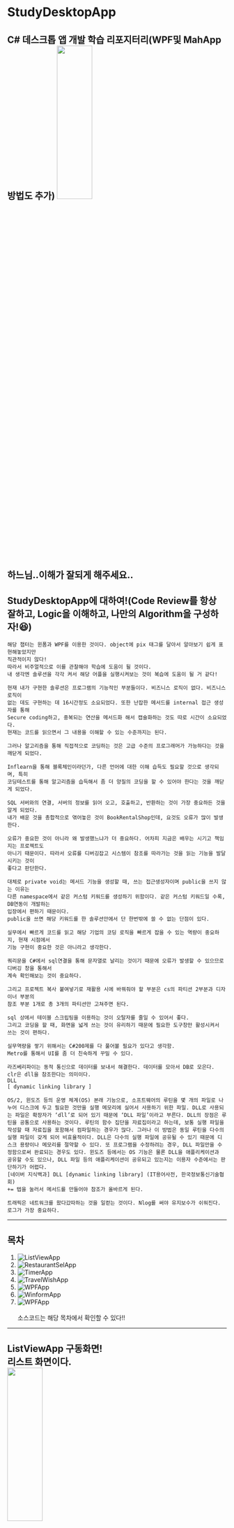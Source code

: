 # StudyDesktopApp
C# 데스크톱 앱 개발 학습 리포지터리(WPF및 MahApp방법도 추가)
<img src="https://github.com/ochestra365/StudyDesktopApp/blob/main/WPFApp/WpfAdvBank/FineDustMonApp/Git_hub_Image/%EC%88%98%EB%8B%AC.png" width="40%" height="30%" ><br><br>
하느님..이해가 잘되게 해주세요..
--------------
## StudyDesktopApp에 대하여!(Code Review를 항상 잘하고, Logic을 이해하고, 나만의 Algorithm을 구성하자!😆)
~~~
해당 챕터는 윈폼과 WPF를 이용한 것이다. object에 pix 태그를 달아서 알아보기 쉽게 표현해놓았지만
직관적이지 않다!
따라서 비주얼적으로 이를 관찰해야 학습에 도움이 될 것이다. 
내 생각엔 솔루션을 각각 켜서 해당 어플을 실행시켜보는 것이 복습에 도움이 될 거 같다!
~~~

~~~
현재 내가 구현한 솔루션은 프로그램의 기능적인 부분들이다. 비즈니스 로직이 없다. 비즈니스 로직이
없는 데도 구현하는 데 16시간정도 소요되었다. 또한 난잡한 메서드를 internal 접근 생성자를 통해
Secure coding하고, 중복되는 연산을 메서드화 해서 캡슐화하는 것도 따로 시간이 소요되었다.
현재는 코드를 읽으면서 그 내용을 이해할 수 있는 수준까지는 된다.

그러나 알고리즘을 통해 직접적으로 코딩하는 것은 고급 수준의 프로그래머가 가능하다는 것을 
깨닫게 되었다. 

Inflearn을 통해 블록체인이라던가, 다른 언어에 대한 이해 습득도 필요할 것으로 생각되며, 특히
코딩테스트를 통해 알고리즘을 습득해서 좀 더 양질의 코딩을 할 수 있어야 한다는 것을 깨닫게 되었다.

SQL 서버와의 연결, 서버의 정보를 읽어 오고, 호출하고, 반환하는 것이 가장 중요하든 것을 알게 되었다.
내가 배운 것을 총합적으로 엮어놓은 것이 BookRentalShop인데, 요것도 오류가 많이 발생한다.

오류가 중요한 것이 아니라 왜 발생했느냐가 더 중요하다. 어차피 지금은 배우는 시기고 책임지는 프로젝트도
아니기 때문이다. 따라서 오류를 디버깅잡고 시스템이 참조를 따라가는 것을 읽는 기능을 발달시키는 것이
좋다고 판단한다.

대체로 private void는 메서드 기능을 생성할 때, 쓰는 접근생성자이며 public을 쓰지 않는 이유는
다른 namespace에서 같은 커스텀 키워드를 생성하기 위함이다. 같은 커스텀 키워드일 수록, DB연동이 개발하는
입장에서 편하기 때문이다.
public을 쓰면 해당 키워드를 한 솔루션안에서 단 한번밖에 쓸 수 없는 단점이 있다.

실무에서 빠르게 코드를 읽고 해당 기업의 코딩 로직을 빠르게 잡을 수 있는 역량이 중요하지, 현재 시점에서
기능 구현이 중요한 것은 아니라고 생각한다.

쿼리문을 C#에서 sql연결을 통해 문자열로 날리는 것이기 때문에 오류가 발생할 수 있으므로 디버깅 창을 통해서
계속 확인해보는 것이 중요하다.

그리고 프로젝트 복사 붙여넣기로 재활용 시에 바꿔줘야 할 부분은 cs의 파티션 2부분과 디자이너 부분의
참조 부분 1개로 총 3개의 파티션만 고쳐주면 된다.

sql 상에서 테이블 스크립팅을 이용하는 것이 오탈자를 줄일 수 있어서 좋다.
그리고 코딩을 할 때, 화면을 넓게 쓰는 것이 유리하기 때문에 필요한 도구창만 활성시켜서 쓰는 것이 편하다.

실무역량을 쌓기 위해서는 C#200제를 다 풀어볼 필요가 있다고 생각함.
Metro를 통해서 UI를 좀 더 친숙하게 꾸밀 수 있다.
~~~

~~~
라즈베리파이는 동적 통신으로 데이터를 보내서 해결한다. 데이터를 모아서 DB로 모은다. clr은 dll을 참조한다는 의미이다.
DLL
[ dynamic linking library ]

OS/2, 윈도즈 등의 운영 체계(OS) 본래 기능으로, 소프트웨어의 루틴을 몇 개의 파일로 나누어 디스크에 두고 필요한 것만을 실행 메모리에 실어서 사용하기 위한 파일. DLL로 사용되는 파일은 확장자가 ‘dll’로 되어 있기 때문에 ‘DLL 파일’이라고 부른다. DLL의 장점은 루틴을 공통으로 사용하는 것이다. 루틴의 함수 집단을 자료집이라고 하는데, 보통 실행 파일을 작성할 때 자료집을 포함해서 컴파일하는 경우가 많다. 그러나 이 방법은 동일 루틴을 다수의 실행 파일이 갖게 되어 비효율적이다. DLL은 다수의 실행 파일에 공유될 수 있기 때문에 디스크 용량이나 메모리를 절약할 수 있다. 또 프로그램을 수정하려는 경우, DLL 파일만을 수정함으로써 완료되는 경우도 있다. 윈도즈 등에서는 OS 기능은 물론 DLL을 애플리케이션과 공유할 수도 있으나, DLL 파일 등의 애플리케이션이 공유되고 있는지는 이용자 수준에서는 판단하기가 어렵다.
[네이버 지식백과] DLL [dynamic linking library] (IT용어사전, 한국정보통신기술협회)
+= 텝을 눌러서 메서드를 만들어야 참조가 올바르게 된다.

트래픽은 네트워크를 왔다갔따하는 것을 일컫는 것이다. Nlog를 써야 유지보수가 쉬워진다. 로그가 가장 중요하다.
~~~
---------------
## 목차
1. ![ListViewApp](https://github.com/ochestra365/StudyDesktopApp/tree/main/ListViewApp)
2. ![RestaurantSelApp](https://github.com/ochestra365/StudyDesktopApp/tree/main/RestaurantSelApp)
3. ![TimerApp](https://github.com/ochestra365/StudyDesktopApp/tree/main/TimerApp)
4. ![TravelWishApp](https://github.com/ochestra365/StudyDesktopApp/tree/main/TravelWishApp)
5. ![WPFApp](https://github.com/ochestra365/StudyDesktopApp/tree/main/WPFApp)
6. ![WinformApp](https://github.com/ochestra365/StudyDesktopApp/tree/main/WinformApp)
7. ![WPFApp](https://github.com/ochestra365/StudyDesktopApp/tree/main/WPFApp)<br><br>
소스코드는 해당 목차에서 확인할 수 있다!!
-------------
ListViewApp 구동화면!<br>
리스트 화면이다.<br>
<img src="https://github.com/ochestra365/StudyDesktopApp/blob/main/ListViewApp/Images/%EB%A6%AC%EC%8A%A4%ED%8A%B8.png" width="40%" height="30%" ><br>
자세히 화면이다.<br>
<img src="https://github.com/ochestra365/StudyDesktopApp/blob/main/ListViewApp/Images/%EC%9E%90%EC%84%B8%ED%9E%88.png" width="40%" height="30%" ><br>
작은 아이콘 화면이다.<br>
<img src="https://github.com/ochestra365/StudyDesktopApp/blob/main/ListViewApp/Images/%EC%9E%91%EC%9D%80%EC%95%84%EC%9D%B4%EC%BD%98.png" width="40%" height="30%" ><br>
큰 아이콘 화면이다.<br>
<img src="https://github.com/ochestra365/StudyDesktopApp/blob/main/ListViewApp/Images/%ED%81%B0%20%EC%95%84%EC%9D%B4%EC%BD%98.png" width="40%" height="30%" ><br><br>
윈폼의 ListBox를 활용한 앱 구동원리를 배울 수 있었다. 속성의 네임을 잘 정하고, 윈폼화면을 먼저 구성하는 것이 작업효율이 높다.
-------------
레스토랑 초기화면!<br>
<img src="https://github.com/ochestra365/StudyDesktopApp/blob/main/RestaurantSelApp/images_for_Github/%EB%A0%88%EC%8A%A4%ED%86%A0%EB%9E%91%EC%B4%88%EA%B8%B0%ED%99%94%EB%A9%B4.png" width="40%" height="30%" ><br>
레스토랑 이미지 리스트<br>
<img src="https://github.com/ochestra365/StudyDesktopApp/blob/main/RestaurantSelApp/images_for_Github/%EB%A0%88%EC%8A%A4%ED%86%A0%EB%9E%91%20%EC%9D%B4%EB%AF%B8%EC%A7%80%20%EB%A6%AC%EC%8A%A4%ED%8A%B8.png" width="40%" height="30%" ><br><br>
리스트를 만들고 추가할 수 있는 기능적인 면을 중요시 했다.😁
-------------
주소록 앱 초기화면!<br>
<img src="https://github.com/ochestra365/StudyDesktopApp/blob/main/WPFApp/WpfAdvBank/AddressInfoApp/image_for_Github/%EC%A3%BC%EC%86%8C%EB%A1%9D%20%EC%B4%88%EA%B8%B0%ED%99%94%EB%A9%B4.png" width="40%" height="30%" ><br><br>
드디어! 데이터베이스와의 접전이다!!😎 가장 중요한 것은 데이터베이스와의 **Connection String을 틔워주는 것이다!!! 아래의 코드는 연결 코드!**<br><br>
~~~
 try
            {
                using (SqlConnection conn = new SqlConnection(connString))//sql과의 연결을 터준다.
                {
                    if (conn.State == ConnectionState.Closed)//파라미터의 상태값이 연결된 상태의 닫힌 값과 같으면
                        conn.Open();//참일 때 sql커넥션 연결을 튼다. 거짓은 필요없다. 오로지 측정된 참값만 넣으니까

                    var query = $" insert into Tbl_PhotoResister " +
                                $" (CurrentDt, value, SimulFlag) " +
                                $" values " +
                                $" ('{data.Current.ToString("yyyy-MM-dd HH:mm:ss")}','{data.Value}','{(data.SimulFlag==true ? "1" : "0")}'); ";
                    //sql로 옮기면서 해당 부분의 데이터 타입이 1,0 출력이 아닌 true,false부분으로 나뉜다.
                    //value뒷부분은 쿼리문에서 들어가는 실제 데이터값에 해당하면 이를 측정하여 날리는 경로는 C#에서 한다.
                    //라즈베리파이에서 측정한 값을 C#에서 측정하고, 이를 query 문자데이터타입으로 ssms에 날려서 기입하게 만든다.
                    SqlCommand cmd = new SqlCommand(query, conn);//cmd라는 것은 쿼리문 날린 것을 연결해주는 클래스(기능)을 의미한다.
                    cmd.ExecuteNonQuery(); //메서드 연산을 호출해 주는 곳이 없으니 여기서 호출해준다.
                }
            }
            catch (Exception ex)
            {
                Debug.WriteLine($"예외발생 : {ex.Message}");//오류가 발생하면 디버그를 하고 메세지를 사용자에게 알린다.
            }
~~~
<br>
<img src="https://github.com/ochestra365/StudyDesktopApp/blob/main/WPFApp/WpfAdvBank/AddressInfoApp/image_for_Github/%EC%97%B0%EA%B2%B0%EC%B6%94%EA%B0%80%ED%99%94%EB%A9%B4.png" width="40%" height="30%" ><br>
SQL DB에 접속해보자!!!!!!<br>
<img src="https://github.com/ochestra365/StudyDesktopApp/blob/main/WPFApp/WpfAdvBank/AddressInfoApp/image_for_Github/%EC%97%B0%EA%B2%B0%EB%8F%84%EC%A4%91%ED%99%94%EB%A9%B4.png" width="40%" height="30%" ><br>
해커에게 가장 노출되어서 안되는 점은 나의 IP주소와 비밀번호다! 이거 잘못하면 SQL Injection을 통해 다 지워버린다!<br>
Helper의 common 폴더를 이용해서 Secure Coding을 해서 중요한 IP정보나 Password를 Hiding해야 한다.<br>
<img src="https://github.com/ochestra365/StudyDesktopApp/blob/main/WPFApp/WpfAdvBank/AddressInfoApp/image_for_Github/Helper%EC%BD%94%EB%93%9C.png" width="40%" height="30%" ><br>
var라는 변수를 통해 sql에 직접적으로 쿼리를 날리는 것이고, 필요한 시스템 도구는 using 함수를 통해서 이용해줘야 한다.<br><br>
아래의 코드는 가장 중요한 구문이다!!! 실무에서도 자주 쓰일 아주 좋은 것이다.<br><br>


~~~
using System;
using System.Net;

namespace BookRentalShopApp.Helper
{
    public class Common
    {
        public static string ConnString = "Data Source=@@@@@@@@@@@;" +
            "Initial Catalog=bookrentalshop;" +
            "Persist Security Info=True;" +
            "User ID=sa;" +
            "Password=@@@@@@@@@@@@";

        public static string LoginUserId = string.Empty;

        /// <summary>
        /// 아이피주소 받아오는 메서드
        /// </summary>
        /// <returns></returns>
        internal static string GetLocalIp()
        {
            string localIP = "";
            IPHostEntry host = Dns.GetHostEntry(Dns.GetHostName());
            foreach (IPAddress ip in host.AddressList)//주소리스트에 들어있는 것에 한번씩 반복 적용되는 것이다.
            {
                if (ip.AddressFamily == System.Net.Sockets.AddressFamily.InterNetwork)
                {
                    localIP = ip.ToString();
                    break;
                }
            }

            return localIP;
        }

        internal static string ReplaceCmdText(string strSource)//SQL INJECTION 방지구문
        {
            var result = strSource.Replace("'", "’");//sql쿼리에 쓰는 것과 다른 거다. 해킹방지에 큰 도움이 된다. 작은 따옴표를 다른 것으로 변환시켜 침투를 방지한다.
            result = result.Replace("--", "");//주석처리하는 거를 날리면 공백으로 반환하겠다.
            result = result.Replace(";", "");//실행 처리에 필요한 ;를 공백으로 날려버리겠다.

            return result;
        }
    }
~~~
<br>
ip와 password는 해당 코드에서 가렸다. 캡슐화를 통해서 정보를 은닉해야 하는 것이다. 당연히 Helper 폴더에는 많은 참조가 걸려있다. 18개나 걸려있었다.<br>
이때 중요한 접근 한정자는 internal이다. 이것이 핵심이다.!!<br>
▶ 접근 한정자 중 하나<br><br>
▶ 뜻 : 내부적인<br><br>
▶ 해당 접근 지정자가 선언된 클래스, 변수, 함수, 형식 등등은 같은 어셈블리 내에서만 접근 가능<br><br>
 - 즉 해당 프로젝트에서 public 처럼 사용 가능하고, 외부에서는 private<br><br>
 - 어셈블리<br><br>
  - 한 프로젝트가 뽑아내는 결과물<br><br>
▶ 사용<br><br>
 - 경험담 : 일관성 없는 엑세스 가능성 에러가 떴을 때 클래스를 internal 로 변경해주니 에러 사라짐<br><br>

-------------
NUGET 패키지!<br><br>

누겟 패키지란 무엇인가?<br>
쉽게 말해 HTML의 CSS같은 것이다! User Interface를 위해서 하는 것이며, 라이센스는 MIT것을 쓰는 것이 좋다.<br>엑셀은 NPOI<br><br> 그리고 로그를 계속 찍어주는 NLoG도 깔아줘야 유지보수가 쉽다!

<img src="https://github.com/ochestra365/StudyDesktopApp/blob/main/WPFApp/WpfAdvBank/FineDustMonApp/Git_hub_Image/Json%EC%BD%94%EB%93%9C.png" width="40%" height="30%" ><br>
<img src="https://github.com/ochestra365/StudyDesktopApp/blob/main/WPFApp/WpfAdvBank/FineDustMonApp/Git_hub_Image/Nuget%ED%8C%A8%ED%82%A4%EC%A7%80%EC%97%90%EC%84%9C%20%EA%B9%94%EC%95%84%EB%B3%B8%20%EA%B2%83%EB%93%A4.png" width="40%" height="30%" ><br>
<img src="https://github.com/ochestra365/StudyDesktopApp/blob/main/WPFApp/WpfAdvBank/FineDustMonApp/Git_hub_Image/%EC%8A%B9%EC%9D%B8%EB%82%9C%20%ED%99%94%EB%A9%B4.png" width="40%" height="30%" ><br>
<img src="https://github.com/ochestra365/StudyDesktopApp/blob/main/WPFApp/WpfAdvBank/FineDustMonApp/Git_hub_Image/%ED%82%A4%EC%9E%85%EB%A0%A5.png" width="40%" height="30%" ><br>
<img src="https://github.com/ochestra365/StudyDesktopApp/blob/main/WPFApp/WpfAdvBank/FineDustMonApp/Git_hub_Image/%ED%95%AD%EC%83%81%EB%B3%B5%EC%82%AC%EC%8B%9C%EC%BC%9C%EC%A4%80%20%EC%97%91%EC%85%80%ED%8C%8C%EC%9D%BC.png" width="40%" height="30%" ><br><br>

<img src="https://github.com/ochestra365/StudyDesktopApp/blob/main/WPFApp/WpfAdvBank/FineDustMonApp/Git_hub_Image/%EC%BB%A4%EC%97%AC%EC%9A%B4%20%EC%88%98%EB%8B%AC.png" width="40%" height="30%" ><br><br>
어려우니까 귀여운 수달을 보고 힐링해야 한다.<br><br>
상당히 오류가 많이 발생했는데, 원인은 다음과 같다. 빌드만 되고 실행은 안될수 있음.(F5 눌러서 디버깅 잡아봐야 한다.)
1. 원본 엑셀파일의 공백 부분을 다 날려줘야 한다.
2. XAML의 컨텐츠 구분을 잘 해줘야 한다.
3. cs에서 중복 for문을 적을 때, 호출되는 값을 잘 적어 줘야 한다.
4. 파일명을 잘 적어서 컴파일러가 호출이 잘 되게 읽어줘야 한다.
NPOI Load 예제
~~~
using MahApps.Metro.Controls;
using NPOI.HSSF.UserModel;
using NPOI.SS.UserModel;
using System;
using System.Collections.Generic;
using System.Diagnostics;
using System.IO;
using System.Windows;
using System.Xml;

namespace FineDustMonApp
{
    /// <summary>
    /// MainWindow.xaml에 대한 상호 작용 논리
    /// </summary>
    public partial class MainWindow : MetroWindow
    {
        private readonly string excelPath = $@"{AppDomain.CurrentDomain.BaseDirectory}busan_station_list.xls";
        private string openApiUrl = "http://apis.data.go.kr/B552584/ArpltnInforInqireSvc/getMsrstnAcctoRltmMesureDnsty?" +
            "serviceKey=cbuOX7pcf5ks83BOnRHQuesdDZ446xEaHEr5az1XlAcQkkO1YS7LDBD1zEs4YkwqWx0IKRh8G%2FUXmQUYaHkP0Q%3D%3D&" +//서비스 키는 본인의 것이다.
            "returnType=xml&" +
            "numOfRows=100&pageNo=1&" +
            "ver=1.0&"+
            "stationName=";
        //요런 형식으로 바꿔주고, stationName만 읽는 형식으로 고쳐줘야 한다.
        public MainWindow()
        {
            InitializeComponent();
        }

        private void MetroWindow_Loaded(object sender, RoutedEventArgs e)
        {
            //엑셀파일에서 측정소 가져오기
            IWorkbook wb = null;
            ISheet sh = null;

            using(FileStream fs = new FileStream(excelPath, FileMode.Open, FileAccess.Read))//경로 설정, 경로 열고, 경로 읽는다.
            {
                wb = new HSSFWorkbook(fs);
            }

            List<string> lstLabs = new List<string>();//컬렉션 생성

            sh = wb.GetSheetAt(0);//시트 1번에서 데이터를 읽어온다.
            int rowCount = sh.LastRowNum;//마지막까지 행값을 읽는다.

            try
            {
                for (int r = 0; r < rowCount; r++)
                {
                    if (r == 0) continue;
                    lstLabs.Add(sh.GetRow(r).Cells[1].ToString());//리스트에 행들을 다 읽어서 넣어주겠따.ㅇ

                }
                CboStations.ItemsSource = lstLabs;
            }
            catch (Exception ex)
            {
            }
        }

        private void CboStations_SelectionChanged(object sender, System.Windows.Controls.SelectionChangedEventArgs e)
        {
            if(CboStations.SelectedItem!=null)//컬랙션에서 선택된 값들이 빈값이 아니면 아래의 로직을 실행한다.
            {
                openApiUrl += CboStations.SelectedItem.ToString();//문자열로 다 날린다.
                XmlDocument xml = new XmlDocument();
                xml.Load(openApiUrl);
                XmlNodeList xnList = xml.SelectNodes("/response/body/items");//xml의 body 부분만 사용해라 head부분은 필요없다.

                foreach (XmlNode item in xnList)
                {
                    //Debug.WriteLine($"dateTime : {item["datetime"].InnerText}");-->시간을 잘 불러오는 가 확인해본 구문이다.
                }
            }
        }

        private List<FineDustInfo> lstResult;
    }
}


~~~
